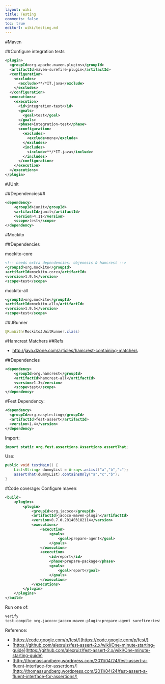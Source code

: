 ```yaml
---
layout: wiki
title: Testing
comments: false
toc: true
editurl: wiki/testing.md
---
```

#Maven

##Configure integration tests

```xml
<plugin>
  <groupId>org.apache.maven.plugins</groupId>
  <artifactId>maven-surefire-plugin</artifactId>
  <configuration>
    <excludes>
      <exclude>**/*IT.java</exclude>
    </excludes>
  </configuration>
  <executions>
    <execution>
      <id>integration-test</id>
      <goals>
        <goal>test</goal>
      </goals>
      <phase>integration-test</phase>
      <configuration>
        <excludes>
          <exclude>none</exclude>
        </excludes>
        <includes>
          <include>**/*IT.java</include>
        </includes>
      </configuration>
    </execution>
  </executions>
</plugin>
```

#JUnit

##Dependencies##

```xml
<dependency>
    <groupId>junit</groupId>
    <artifactId>junit</artifactId>
    <version>4.11</version>
    <scope>test</scope>
</dependency>
```

#Mockito

##Dependencies

mockito-core

```xml
<!-- needs extra dependencies: objenesis & hamcrest -->
<groupId>org.mockito</groupId>
<artifactId>mockito-core</artifactId>
<version>1.9.5</version>
<scope>test</scope>
```

mockito-all

```xml
<groupId>org.mockito</groupId>
<artifactId>mockito-all</artifactId>
<version>1.9.5</version>
<scope>test</scope>
```

##JRunner

```java
@RunWith(MockitoJUnitRunner.class)
```

#Hamcrest
Matchers
##Refs
 * http://java.dzone.com/articles/hamcrest-containing-matchers

##Dependencies

```xml
<dependency>
    <groupId>org.hamcrest</groupId>
    <artifactId>hamcrest-all</artifactId>
    <version>1.3</version>
    <scope>test</scope>
</dependency>
```

#Fest
Dependency:

```xml
<dependency>
  <groupId>org.easytesting</groupId>
  <artifactId>fest-assert</artifactId>
  <version>1.4</version>
</dependency>
```

Import:

```java
import static org.fest.assertions.Assertions.assertThat;
```

Use:

```java
public void testMain() {
    List<String> dummyList = Arrays.asList("a","b","c");
    assertThat(dummyList).containsOnly("a","c","b");
}
```

#Code coverage:
Configure maven:

```xml
<build>
    <plugins>
        <plugin>
            <groupId>org.jacoco</groupId>
            <artifactId>jacoco-maven-plugin</artifactId>
            <version>0.7.0.201403182114</version>
            <executions>
                <execution>
                    <goals>
                        <goal>prepare-agent</goal>
                    </goals>
                </execution>
                <execution>
                    <id>report</id>
                    <phase>prepare-package</phase>
                    <goals>
                        <goal>report</goal>
                    </goals>
                </execution>
            </executions>
        </plugin>
    </plugins>
</build>
```

Run one of:

```bash
verify
test-compile org.jacoco:jacoco-maven-plugin:prepare-agent surefire:test org.jacoco:jacoco-maven-plugin:report
```

Reference:

* [https://code.google.com/p/fest/](https://code.google.com/p/fest/)
* [https://github.com/alexruiz/fest-assert-2.x/wiki/One-minute-starting-guide](https://github.com/alexruiz/fest-assert-2.x/wiki/One-minute-starting-guide)
* [http://thomassundberg.wordpress.com/2011/04/24/fest-assert-a-fluent-interface-for-assertions/](http://thomassundberg.wordpress.com/2011/04/24/fest-assert-a-fluent-interface-for-assertions/)
